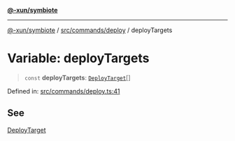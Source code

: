 [**@-xun/symbiote**](../../../../README.md)

***

[@-xun/symbiote](../../../../README.md) / [src/commands/deploy](../README.md) / deployTargets

# Variable: deployTargets

> `const` **deployTargets**: [`DeployTarget`](../enumerations/DeployTarget.md)[]

Defined in: [src/commands/deploy.ts:41](https://github.com/Xunnamius/symbiote/blob/45a95680565f7437367edb2f8cc44a33e7541aa0/src/commands/deploy.ts#L41)

## See

[DeployTarget](../enumerations/DeployTarget.md)
